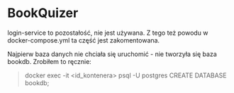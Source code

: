 # BookQuizer

login-service to pozostałość, nie jest używana.
Z tego też powodu w docker-compose.yml ta część jest zakomentowana.

Najpierw baza danych nie chciała się uruchomić - nie tworzyła się baza bookdb.
Zrobiłem to ręcznie:
>docker exec -it <id_kontenera>  psql -U postgres
>CREATE DATABASE bookdb;
